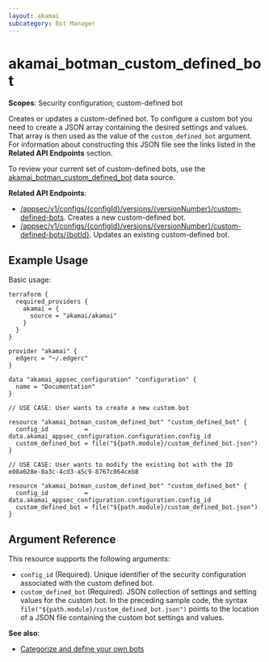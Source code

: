 ```yaml
---
layout: akamai
subcategory: Bot Manager
---
```


# akamai_botman_custom_defined_bot

**Scopes**: Security configuration; custom-defined bot

Creates or updates a custom-defined bot. To configure a custom bot you need to create a JSON array containing the desired settings and values. That array is then used as the value of the `custom_defined_bot` argument. For information about constructing this JSON file see the links listed in the **Related API Endpoints** section.

To review your current set of custom-defined bots, use the [akamai_botman_custom_defined_bot](../data-sources/akamai_botman_custom_defined_bot) data source.

**Related API Endpoints**:

- [/appsec/v1/configs/{configId}/versions/{versionNumber}/custom-defined-bots](https://techdocs.akamai.com/bot-manager/reference/post-custom-defined-bot). Creates a new custom-defined bot.
- [/appsec/v1/configs/{configId}/versions/{versionNumber}/custom-defined-bots/{botId}](https://techdocs.akamai.com/bot-manager/reference/put-custom-defined-bot). Updates an existing custom-defined bot.

## Example Usage

Basic usage:

```
terraform {
  required_providers {
    akamai = {
      source = "akamai/akamai"
    }
  }
}

provider "akamai" {
  edgerc = "~/.edgerc"
}

data "akamai_appsec_configuration" "configuration" {
  name = "Documentation"
}

// USE CASE: User wants to create a new custom bot

resource "akamai_botman_custom_defined_bot" "custom_defined_bot" {
  config_id          = data.akamai_appsec_configuration.configuration.config_id
  custom_defined_bot = file("${path.module}/custom_defined_bot.json")
}

// USE CASE: User wants to modify the existing bot with the ID e08a628e-8a3c-4cd3-a5c9-8767c064ceb8

resource "akamai_botman_custom_defined_bot" "custom_defined_bot" {
  config_id          = data.akamai_appsec_configuration.configuration.config_id
  custom_defined_bot = file("${path.module}/custom_defined_bot.json")
}
```

## Argument Reference

This resource supports the following arguments:

- `config_id` (Required). Unique identifier of the security configuration associated with the custom defined bot.
- `custom_defined_bot` (Required). JSON collection of settings and setting values for the custom bot.  In the preceding sample code, the syntax `file("${path.module}/custom_defined_bot.json")` points to the location of a JSON file containing the custom bot settings and values.

**See also**:

- [Categorize and define your own bots](https://techdocs.akamai.com/bot-manager/docs/categorize-define-own-bots)
